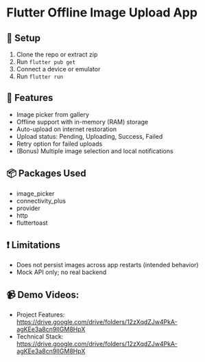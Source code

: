 # Flutter Offline Image Upload App

## 🔧 Setup
1. Clone the repo or extract zip
2. Run `flutter pub get`
3. Connect a device or emulator
4. Run `flutter run`

## 🚀 Features
- Image picker from gallery
- Offline support with in-memory (RAM) storage
- Auto-upload on internet restoration
- Upload status: Pending, Uploading, Success, Failed
- Retry option for failed uploads
- (Bonus) Multiple image selection and local notifications

## 📦 Packages Used
- image_picker
- connectivity_plus
- provider
- http
- fluttertoast

## ❗ Limitations
- Does not persist images across app restarts (intended behavior)
- Mock API only; no real backend

## 📹 Demo Videos:
- Project Features: https://drive.google.com/drive/folders/12zXqdZJw4PkA-agKEe3a8cn9IIGM8HpX
- Technical Stack: https://drive.google.com/drive/folders/12zXqdZJw4PkA-agKEe3a8cn9IIGM8HpX

